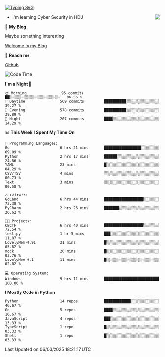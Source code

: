 [![Typing SVG](https://readme-typing-svg.herokuapp.com?font=Fira+Code&pause=1000&random=false&width=450&height=60&lines=Hello+%F0%9F%91%8B%F0%9F%8F%BB;I'm+JBNRZ)](https://git.io/typing-svg)

<a href="#">
  <img align="right" src="https://github-readme-stats.vercel.app/api?username=JBNRZ&show_icons=true&bg_color=15,f2f7fd,E0EAFC" />
</a>

- I'm learning Cyber Security in HDU

 **🌱 My Blog**

Maybe something interesting

[Welcome to my Blog](https://jbnrz.com.cn/)

 **💬 Reach me** 

[Github](https://github.com/JBNRZ)


<!--START_SECTION:waka-->
![Code Time](http://img.shields.io/badge/Code%20Time-1%2C008%20hrs%2046%20mins-blue)

**I'm a Night 🦉** 

```text
🌞 Morning                95 commits          ██░░░░░░░░░░░░░░░░░░░░░░░   06.56 % 
🌆 Daytime                569 commits         ██████████░░░░░░░░░░░░░░░   39.27 % 
🌃 Evening                578 commits         ██████████░░░░░░░░░░░░░░░   39.89 % 
🌙 Night                  207 commits         ████░░░░░░░░░░░░░░░░░░░░░   14.29 % 
```


📊 **This Week I Spent My Time On** 

```text
💬 Programming Languages: 
Go                       6 hrs 21 mins       █████████████████░░░░░░░░   69.09 % 
Python                   2 hrs 17 mins       ██████░░░░░░░░░░░░░░░░░░░   24.86 % 
YAML                     23 mins             █░░░░░░░░░░░░░░░░░░░░░░░░   04.29 % 
CSV/TSV                  4 mins              ░░░░░░░░░░░░░░░░░░░░░░░░░   00.73 % 
Text                     3 mins              ░░░░░░░░░░░░░░░░░░░░░░░░░   00.58 % 

🔥 Editors: 
GoLand                   6 hrs 44 mins       ██████████████████░░░░░░░   73.38 % 
PyCharm                  2 hrs 26 mins       ███████░░░░░░░░░░░░░░░░░░   26.62 % 

🐱‍💻 Projects: 
CBCTF                    6 hrs 40 mins       ██████████████████░░░░░░░   72.54 % 
test.py                  1 hr 5 mins         ███░░░░░░░░░░░░░░░░░░░░░░   11.87 % 
LovelyMem-0.91           31 mins             █░░░░░░░░░░░░░░░░░░░░░░░░   05.62 % 
mock                     20 mins             █░░░░░░░░░░░░░░░░░░░░░░░░   03.76 % 
LovelyMem-9.1            11 mins             █░░░░░░░░░░░░░░░░░░░░░░░░   02.02 % 

💻 Operating System: 
Windows                  9 hrs 11 mins       █████████████████████████   100.00 % 
```

**I Mostly Code in Python** 

```text
Python                   14 repos            ████████████░░░░░░░░░░░░░   46.67 % 
Go                       5 repos             ████░░░░░░░░░░░░░░░░░░░░░   16.67 % 
JavaScript               4 repos             ███░░░░░░░░░░░░░░░░░░░░░░   13.33 % 
TypeScript               1 repo              █░░░░░░░░░░░░░░░░░░░░░░░░   03.33 % 
Shell                    1 repo              █░░░░░░░░░░░░░░░░░░░░░░░░   03.33 % 
```




 Last Updated on 06/03/2025 18:21:17 UTC
<!--END_SECTION:waka-->
